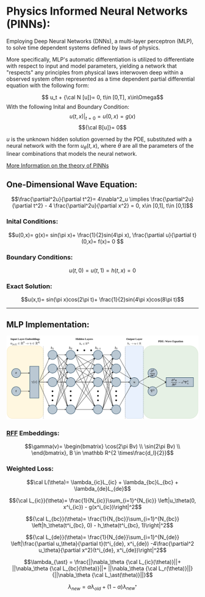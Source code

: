 # Physics Informed Neural Networks (PINNs):
Employing Deep Neural Networks (DNNs), a multi-layer perceptron (MLP), to solve time dependent systems defined by laws of physics.

More specifically, MLP's automatic differentiation is utilized to differentiate with respect to input and model parameters, yielding a network that "respects" any principles from physical laws interwoven deep within a observed system often represented as a time dependent partial differential equation with the following form: 

$$ u_t  + {\cal N [u]}= 0, t\in [0,T],  x\in\Omega$$
With the following Inital and Boundary Condition:
$$ u(t,x)|_{t=0}= u(0,x)= g(x)$$ 
$${\cal B[u]}= 0$$

$u$ is the unknown hidden solution governed by the PDE, substituted with a neural network with the form $u_\theta(t,x)$, where $\theta$ are all the parameters of the linear combinations that models the neural network.

[More Information on the theory of PINNs](https://doi.org/10.1016/j.jcp.2018.10.045)

## One-Dimensional Wave Equation:
$$\frac{\partial^2u}{\partial t^2}= 4\nabla^2_u \implies \frac{\partial^2u}{\partial t^2} - 4 \frac{\partial^2u}{\partial x^2} = 0, x\in [0,1], t\in [0,1]$$

### Inital Conditions:
$$u(0,x)= g(x)= sin(\pi x)+ \frac{1}{2}sin(4\pi x), \frac{\partial u}{\partial t}(0,x)= f(x)= 0 $$ 

### Boundary Conditions:
$$u(t,0)= u(t,1)= h(t,x)= 0$$

### Exact Solution:
$$u(x,t)= sin(\pi x)cos(2\pi t)+ \frac{1}{2}sin(4\pi x)cos(8\pi t)$$

---
## MLP Implementation:
![PINN Diagram](./media/PINN.png)

### [RFF](https://arxiv.org/pdf/2006.10739) Embeddings:
$$\gamma(v)=
\begin{bmatrix}
\cos(2\pi Bv) \\
\sin(2\pi Bv) \\
\end{bmatrix}, B \in \mathbb R^{2 \times\frac{d_l}{2}}$$

### Weighted Loss:
$$\cal L(\theta)= \lambda_{ic}L_{ic} + \lambda_{bc}L_{bc} + \lambda_{de}L_{de}$$

$${\cal L_{ic}}(\theta)= \frac{1}{N_{ic}}\sum_{i=1}^{N_{ic}} \left|u_\theta(0, x^i_{ic}) - g(x^i_{ic})\right|^2$$

$${\cal L_{bc}}(\theta)= \frac{1}{N_{bc}}\sum_{i=1}^{N_{bc}} \left|h_\theta(t^i_{bc}, 0) - h_\theta(t^i_{bc}, 1)\right|^2$$

$${\cal L_{de}}(\theta)= \frac{1}{N_{de}}\sum_{i=1}^{N_{de}} \left|\frac{\partial u_\theta}{\partial t}(t^i_{de}, x^i_{de}) -4\frac{\partial^2 u_\theta}{\partial x^2}(t^i_{de}, x^i_{de})\right|^2$$

$$\lambda_{\ast} = \frac{||\nabla_\theta {\cal L_{ic}(\theta)}||+ ||\nabla_\theta {\cal L_{bc}(\theta)}||+ ||\nabla_\theta {\cal L_r(\theta)}||}{||\nabla_\theta {\cal L_\ast(\theta)}||}$$

$$\lambda_{new} = \alpha \lambda_{old} + (1-\alpha)\lambda_{new^\ast}$$